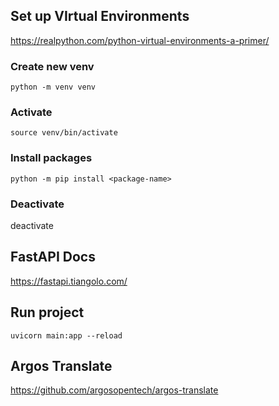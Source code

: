 
## Set up VIrtual Environments
https://realpython.com/python-virtual-environments-a-primer/

### Create new venv
	python -m venv venv

### Activate
	source venv/bin/activate

### Install packages
	python -m pip install <package-name>

### Deactivate
deactivate

## FastAPI Docs
https://fastapi.tiangolo.com/

## Run project
	uvicorn main:app --reload

## Argos Translate
https://github.com/argosopentech/argos-translate